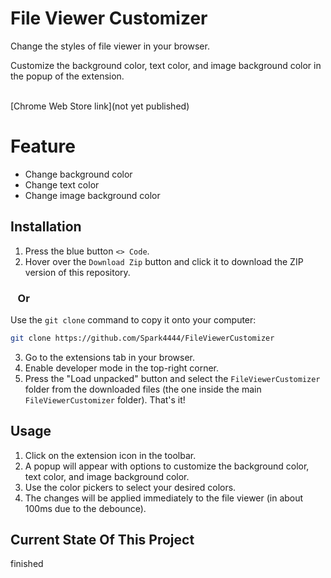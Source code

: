 # File Viewer Customizer
Change the styles of file viewer in your browser.

Customize the background color, text color, and image background color in the popup of the extension.

<br>
[Chrome Web Store link](not yet published)

# Feature
- Change background color
- Change text color
- Change image background color

## Installation

1. Press the blue button `<> Code`.
2. Hover over the `Download Zip` button and click it to download the ZIP version of this repository.

### &nbsp;&nbsp;&nbsp;Or

Use the `git clone` command to copy it onto your computer:
```bash
git clone https://github.com/Spark4444/FileViewerCustomizer
```
3. Go to the extensions tab in your browser.
4. Enable developer mode in the top-right corner.
5. Press the "Load unpacked" button and select the `FileViewerCustomizer` folder from the downloaded files (the one inside the main `FileViewerCustomizer` folder). That's it!

## Usage

1. Click on the extension icon in the toolbar.
2. A popup will appear with options to customize the background color, text color, and image background color.
3. Use the color pickers to select your desired colors.
4. The changes will be applied immediately to the file viewer (in about 100ms due to the debounce).

## Current State Of This Project
finished